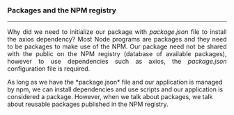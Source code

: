 ### Packages and the NPM registry

--- 
<p align = "justify">Why did we need to initialize our package with <em>package.json</em> file to install the axios dependency? Most Node programs are packages and they need to be packages to make use of the NPM. Our package need not be shared with the public on the NPM registry (database of available packages), however to use dependencies such as axios, the <em>package.json</em> configuration file is required.
</p>
As long as we have the  *package.json* file and our application is managed by npm, we can install dependencies and use scripts and our application is considered a package. However, when we talk about packages, we talk about reusable packages published in the NPM registry.

